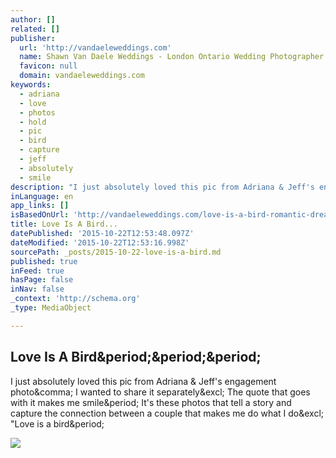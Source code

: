 ```yaml
---
author: []
related: []
publisher:
  url: 'http://vandaeleweddings.com'
  name: Shawn Van Daele Weddings - London Ontario Wedding Photographer
  favicon: null
  domain: vandaeleweddings.com
keywords:
  - adriana
  - love
  - photos
  - hold
  - pic
  - bird
  - capture
  - jeff
  - absolutely
  - smile
description: "I just absolutely loved this pic from Adriana & Jeff's engagement photo, I wanted to share it separately! The quote that goes with it makes me smile. It's these photos that tell a story and capture the connection between a couple that makes me do what I do! \"Love is a bird."
inLanguage: en
app_links: []
isBasedOnUrl: 'http://vandaeleweddings.com/love-is-a-bird-romantic-dreamy-london-engagement-photography/'
title: Love Is A Bird...
datePublished: '2015-10-22T12:53:48.097Z'
dateModified: '2015-10-22T12:53:16.998Z'
sourcePath: _posts/2015-10-22-love-is-a-bird.md
published: true
inFeed: true
hasPage: false
inNav: false
_context: 'http://schema.org'
_type: MediaObject

---
```

<article style=""><h1>Love Is A Bird&amp;period;&amp;period;&amp;period;</h1><p>I just absolutely loved this pic from Adriana &amp; Jeff's engagement photo&amp;comma; I wanted to share it separately&amp;excl; The quote that goes with it makes me smile&amp;period; It's these photos that tell a story and capture the connection between a couple that makes me do what I do&amp;excl; "Love is a bird&amp;period;</p><img src="http://vandaeleweddings.com/wp-content/uploads/2015/10/09-1686-post/D4A9419-3(pp_w1200_h800).jpg" /></article>